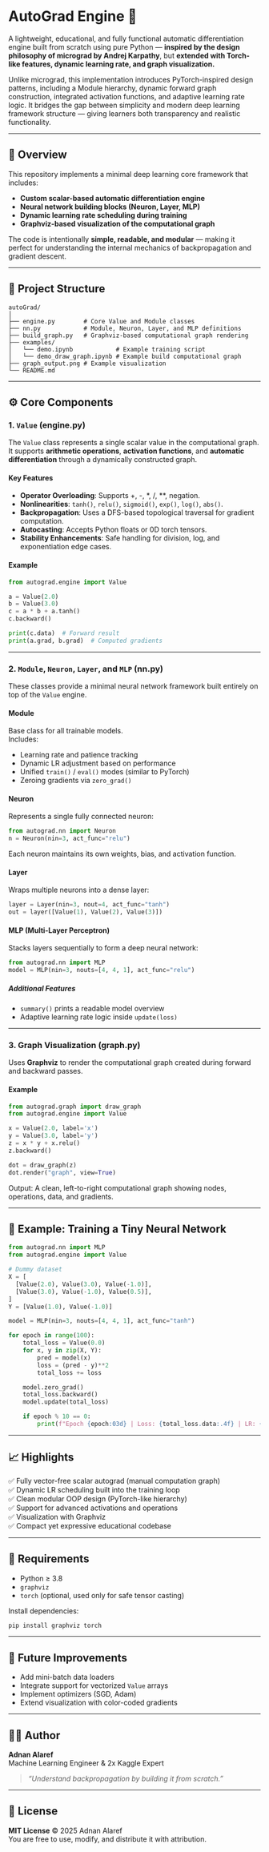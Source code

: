 # AutoGrad Engine 🚀

A lightweight, educational, and fully functional automatic differentiation engine built from scratch using pure Python — **inspired by the design philosophy of micrograd by Andrej Karpathy**, but **extended with Torch-like features, dynamic learning rate, and graph visualization.**

Unlike micrograd, this implementation introduces PyTorch-inspired design patterns, including a Module hierarchy, dynamic forward graph construction, integrated activation functions, and adaptive learning rate logic.
It bridges the gap between simplicity and modern deep learning framework structure — giving learners both transparency and realistic functionality.

---

## 🧠 Overview

This repository implements a minimal deep learning core framework that includes:

* **Custom scalar-based automatic differentiation engine**
* **Neural network building blocks (Neuron, Layer, MLP)**
* **Dynamic learning rate scheduling during training**
* **Graphviz-based visualization of the computational graph**

The code is intentionally **simple, readable, and modular** — making it perfect for understanding the internal mechanics of backpropagation and gradient descent.

---

## 📂 Project Structure

```
autoGrad/
│
├── engine.py        # Core Value and Module classes
├── nn.py            # Module, Neuron, Layer, and MLP definitions
├── build_graph.py   # Graphviz-based computational graph rendering
├── examples/
│   └── demo.ipynb            # Example training script
│   └── demo_draw_graph.ipynb # Example build computational graph
├── graph_output.png # Example visualization
└── README.md
```

---

## ⚙️ Core Components

### **1. `Value` (engine.py)**

The `Value` class represents a single scalar value in the computational graph.  
It supports **arithmetic operations**, **activation functions**, and **automatic differentiation** through a dynamically constructed graph.

#### Key Features

* **Operator Overloading**: Supports +, -, *, /, **, negation.  
* **Nonlinearities**: `tanh()`, `relu()`, `sigmoid()`, `exp()`, `log()`, `abs()`.  
* **Backpropagation**: Uses a DFS-based topological traversal for gradient computation.  
* **Autocasting**: Accepts Python floats or 0D torch tensors.  
* **Stability Enhancements**: Safe handling for division, log, and exponentiation edge cases.

#### Example

```python
from autograd.engine import Value

a = Value(2.0)
b = Value(3.0)
c = a * b + a.tanh()
c.backward()

print(c.data)  # Forward result
print(a.grad, b.grad)  # Computed gradients
```

---

### **2. `Module`, `Neuron`, `Layer`, and `MLP` (nn.py)**

These classes provide a minimal neural network framework built entirely on top of the `Value` engine.

#### **Module**

Base class for all trainable models.  
Includes:

* Learning rate and patience tracking  
* Dynamic LR adjustment based on performance  
* Unified `train()` / `eval()` modes (similar to PyTorch)  
* Zeroing gradients via `zero_grad()`

#### **Neuron**

Represents a single fully connected neuron:

```python
from autograd.nn import Neuron
n = Neuron(nin=3, act_func="relu")
```

Each neuron maintains its own weights, bias, and activation function.

#### **Layer**

Wraps multiple neurons into a dense layer:

```python
layer = Layer(nin=3, nout=4, act_func="tanh")
out = layer([Value(1), Value(2), Value(3)])
```

#### **MLP (Multi-Layer Perceptron)**

Stacks layers sequentially to form a deep neural network:

```python
from autograd.nn import MLP
model = MLP(nin=3, nouts=[4, 4, 1], act_func="relu")
```

##### Additional Features

* `summary()` prints a readable model overview  
* Adaptive learning rate logic inside `update(loss)`

---

### **3. Graph Visualization (graph.py)**

Uses **Graphviz** to render the computational graph created during forward and backward passes.

#### Example

```python
from autograd.graph import draw_graph
from autograd.engine import Value

x = Value(2.0, label='x')
y = Value(3.0, label='y')
z = x * y + x.relu()
z.backward()

dot = draw_graph(z)
dot.render("graph", view=True)
```

Output: A clean, left-to-right computational graph showing nodes, operations, data, and gradients.

---

## 🧪 Example: Training a Tiny Neural Network

```python
from autograd.nn import MLP
from autograd.engine import Value

# Dummy dataset
X = [
  [Value(2.0), Value(3.0), Value(-1.0)],
  [Value(3.0), Value(-1.0), Value(0.5)],
]
Y = [Value(1.0), Value(-1.0)]

model = MLP(nin=3, nouts=[4, 4, 1], act_func="tanh")

for epoch in range(100):
    total_loss = Value(0.0)
    for x, y in zip(X, Y):
        pred = model(x)
        loss = (pred - y)**2
        total_loss += loss

    model.zero_grad()
    total_loss.backward()
    model.update(total_loss)

    if epoch % 10 == 0:
        print(f"Epoch {epoch:03d} | Loss: {total_loss.data:.4f} | LR: {model.lr:.5f}")
```

---

## 📈 Highlights

✅ Fully vector-free scalar autograd (manual computation graph)  
✅ Dynamic LR scheduling built into the training loop  
✅ Clean modular OOP design (PyTorch-like hierarchy)  
✅ Support for advanced activations and operations  
✅ Visualization with Graphviz  
✅ Compact yet expressive educational codebase

---

## 🧰 Requirements

* Python ≥ 3.8  
* `graphviz`  
* `torch` (optional, used only for safe tensor casting)

Install dependencies:

```bash
pip install graphviz torch
```

---

## 🧩 Future Improvements

* Add mini-batch data loaders  
* Integrate support for vectorized `Value` arrays  
* Implement optimizers (SGD, Adam)  
* Extend visualization with color-coded gradients

---

## 🧑‍💻 Author

**Adnan Alaref**  
Machine Learning Engineer & 2x Kaggle Expert  

> *“Understand backpropagation by building it from scratch.”*

---

## 🧾 License
**MIT License** © 2025 Adnan Alaref  
You are free to use, modify, and distribute it with attribution.
